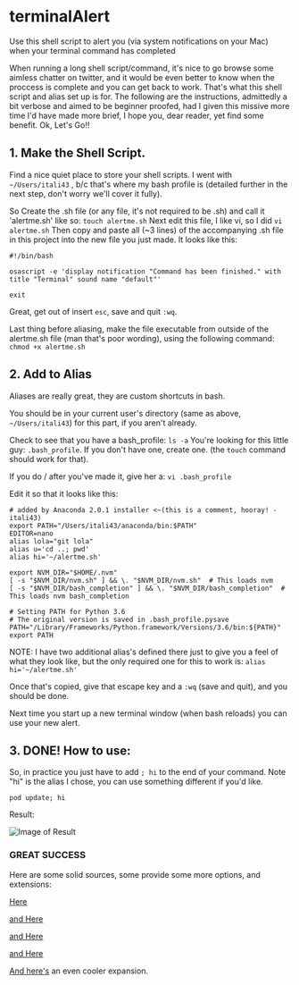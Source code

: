 # terminalAlert
Use this shell script to alert you (via system notifications on your Mac) when your terminal command has completed


When running a long shell script/command, it's nice to go browse some aimless chatter on twitter, and it would be even better to know when the proccess is complete and you can get back to work.  That's what this shell script and alias set up is for.  The following are the instructions, admittedly a bit verbose and aimed to be beginner proofed, had I given this missive more time I'd have made more brief, I hope you, dear reader, yet find some benefit.  Ok, Let's Go!!

## 1.  Make the Shell Script.

Find a nice quiet place to store your shell scripts.  I went with ```~/Users/itali43``` , b/c that's where my bash profile is (detailed further in the next step, don't worry we'll cover it fully).

So Create the .sh file (or any file, it's not required to be .sh) and call it 'alertme.sh' like so:
```touch alertme.sh```
Next edit this file, I like vi, so I did 
```vi alertme.sh```
Then copy and paste all (~3 lines) of the accompanying .sh file in this project into the new file you just made.  It looks like this: 
```
#!/bin/bash

osascript -e 'display notification "Command has been finished." with title "Terminal" sound name "default"'

exit
```

Great, get out of insert ```esc```, save and quit ```:wq```.

Last thing before aliasing, make the file executable from outside of the alertme.sh file (man that's poor wording), using the following command:
```chmod +x alertme.sh```

## 2. Add to Alias

Aliases are really great, they are custom shortcuts in bash. 

You should be in your current user's directory (same as above, ```~/Users/itali43```) for this part, if you aren't already.

Check to see that you have a bash_profile:
```ls -a```
You're looking for this little guy: ```.bash_profile```.  If you don't have one, create one. (the ```touch``` command should work for that).

If you do / after you've made it, give her a: ```vi .bash_profile```

Edit it so that it looks like this:
``` 
# added by Anaconda 2.0.1 installer <~(this is a comment, hooray! - itali43)
export PATH="/Users/itali43/anaconda/bin:$PATH"
EDITOR=nano
alias lola="git lola"
alias u='cd ..; pwd'
alias hi='~/alertme.sh'

export NVM_DIR="$HOME/.nvm"
[ -s "$NVM_DIR/nvm.sh" ] && \. "$NVM_DIR/nvm.sh"  # This loads nvm
[ -s "$NVM_DIR/bash_completion" ] && \. "$NVM_DIR/bash_completion"  # This loads nvm bash_completion

# Setting PATH for Python 3.6
# The original version is saved in .bash_profile.pysave
PATH="/Library/Frameworks/Python.framework/Versions/3.6/bin:${PATH}"
export PATH
```
NOTE:  I have two additional alias's defined there just to give you a feel of what they look like, but the only required one for this to work is: 
```alias hi='~/alertme.sh'```

Once that's copied, give that escape key and a ```:wq``` (save and quit), and you should be done.

Next time you start up a new terminal window (when bash reloads) you can use your new alert.

## 3. DONE! How to use:

So, in practice you just have to add ``` ; hi ``` to the end of your command.  Note "hi" is the alias I chose, you can use something different if you'd like.

```pod update; hi```

Result:

![Image of Result](https://github.com/itali43/terminalAlert/blob/master/terminalAlertImage.png)


### GREAT SUCCESS

Here are some solid sources, some provide some more options, and extensions:

[Here](https://apple.stackexchange.com/questions/57412/how-can-i-trigger-a-notification-center-notification-from-an-applescript-or-shel)

[and Here](http://www.hackmac.org/articles/bash/bash-101-hello-world-and-a-little-further/)

[and Here](https://askubuntu.com/questions/223691/how-do-i-create-a-script-file-for-terminal-commands)

[and Here](https://apple.stackexchange.com/questions/235182/create-custom-terminal-shortcuts)

[And here's](https://apple.stackexchange.com/questions/321015/can-applescript-display-when-a-script-was-last-run) an even cooler expansion.

